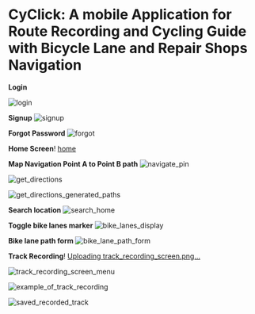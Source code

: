 # CyClick: A mobile Application for Route Recording and Cycling Guide with Bicycle Lane and Repair Shops Navigation

**Login**

![login](https://user-images.githubusercontent.com/44360980/188175870-31350330-facc-4127-a7f9-a742be494bbf.png)

**Signup**
![signup](https://user-images.githubusercontent.com/44360980/188175911-40d3b180-352b-41a1-a58c-ff7d5451981f.png)

**Forgot Password**
![forgot](https://user-images.githubusercontent.com/44360980/188175965-da849c29-cb23-475b-875a-b7b15911c760.png)

**Home Screen**!
[home](https://user-images.githubusercontent.com/44360980/188176022-b207cfeb-a966-40d5-b7ec-960b94189fad.png)

**Map Navigation Point A to Point B path**
![navigate_pin](https://user-images.githubusercontent.com/44360980/188176270-a8423d27-3403-4878-a967-74c9e49048f9.png)

![get_directions](https://user-images.githubusercontent.com/44360980/188176316-3752b42b-3e64-41a9-975e-817b491c036f.png)

![get_directions_generated_paths](https://user-images.githubusercontent.com/44360980/188176332-8744c795-4433-4255-9d3c-3d6467d65870.png)

**Search location**
![search_home](https://user-images.githubusercontent.com/44360980/188176447-929b0242-051e-4ddf-a034-a1341d925468.png)

**Toggle bike lanes marker**
![bike_lanes_display](https://user-images.githubusercontent.com/44360980/188176716-dc82fcba-e433-4d68-b615-d8d1c38c85cd.png)

**Bike lane path form**
![bike_lane_path_form](https://user-images.githubusercontent.com/44360980/188176784-ff2a1507-727c-4bf9-8568-0992032c4046.png)

**Track Recording**!
[Uploading track_recording_screen.png…]()

![track_recording_screen_menu](https://user-images.githubusercontent.com/44360980/188177189-ecbb4f95-f1b9-458a-b516-e125b5927860.png)

![example_of_track_recording](https://user-images.githubusercontent.com/44360980/188177283-00054d15-cea1-4ddd-8a7e-030fd4ceefe1.png)

![saved_recorded_track](https://user-images.githubusercontent.com/44360980/188177327-9cbfaeb4-9ebc-4896-bbae-d35dc3a337fc.png)



